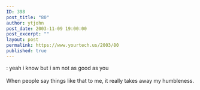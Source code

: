 ```yaml
---
ID: 398
post_title: "80"
author: ytjohn
post_date: 2003-11-09 19:00:00
post_excerpt: ""
layout: post
permalink: https://www.yourtech.us/2003/80
published: true
---
```

: yeah i know but i am not as good as you
<br /><br />
When people say things like that to me, it really takes away my humbleness.